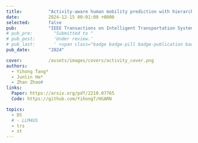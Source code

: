 ```yaml
---
title:          "Activity-aware human mobility prediction with hierarchical graph attention recurrent network"
date:           2024-12-15 00:01:00 +0800
selected:       false
pub:            "IEEE Transactions on Intelligent Transportation Systems"
# pub_pre:        "Submitted to "
# pub_post:       'Under review.'
# pub_last:       ' <span class="badge badge-pill badge-publication badge-success">Spotlight</span>'
pub_date:       "2024"

cover:          /assets/images/covers/activity_cover.png
authors:
  - Yihong Tang*
  - Junlin He*
  - Zhan Zhao#
links:
  Paper: https://arxiv.org/pdf/2210.07765
  Code: https://github.com/YihongT/HGARN

topics:
  - DS
  # - LLM4US
  - trs
  - st
---
```

